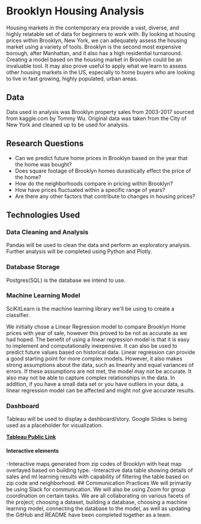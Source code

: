 # Brooklyn Housing Analysis

Housing markets in the contemporary era provide a vast, diverse, and highly relatable set of data for beginners to work with. By looking at housing prices within Brooklyn, New York, we can adequately assess the housing market using a variety of tools. Brooklyn is the second most expensive borough, after Manhattan, and it also has a high residential turnaround. Creating a model based on the housing market in Brooklyn could be an invaluable tool. It may also prove useful to apply what we learn to assess other housing markets in the US, especially to home buyers who are looking to live in fast growing, highly populated, urban areas.

## Data

Data used in analysis was Brooklyn property sales from 2003-2017 sourced from kaggle.com by Tommy Wu. Original data was taken from the City of New York and cleaned up to be used for analysis.

## Research Questions

-   Can we predict future home prices in Brooklyn based on the year that the home was bought?
-   Does square footage of Brooklyn homes durastically effect the price of the home?
-   How do the neighborhoods compare in pricing within Brooklyn?
-   How have prices fluctuated within a specific range of years?
-   Are there any other factors that contribute to changes in housing prices?

## Technologies Used

### Data Cleaning and Analysis

Pandas will be used to clean the data and perform an exploratory analysis. Further analysis will be completed using Python and Plotly.

### Database Storage

Postgres(SQL) is the database we intend to use.

### Machine Learning Model

SciKitLearn is the machine learning library we'll be using to create a classifier.

We initially chose a Linear Regression model to compare Brooklyn Home prices with year of sale, however this proved to be not as accurate as we had hoped. The benefit of using a linear regression model is that it is easy to implement and computationally inexpensive. It can also be used to predict future values based on historical data. Linear regression can provide a good starting point for more complex models. However, it also makes strong assumptions about the data, such as linearity and equal variances of errors. If these assumptions are not met, the model may not be accurate. It also may not be able to capture complex relationships in the data. In addition, if you have a small data set or you have outliers in your data, a linear regression model can be affected and might not give accurate results.

### Dashboard

Tableau will be used to display a dashboard/story. Google Slides is being used as a placeholder for visualization.

[**Tableau Public Link**](https://public.tableau.com/app/profile/chase.weaver6108/viz/BrooklynHomeAnalysis/practicemap?publish=yes)

#### Interactive elements

-Interactive maps generated from zip codes of Brooklyn with heat map overlayed based on building type. -Interactive data table showing details of sales and ml learning results with capability of filtering the table based on zip code and neighborhood. \## Communication Practices We will primarily be using Slack for communication. We will also be using Zoom for group coordination on certain tasks. We are all collaborating on various facets of the project; choosing a dataset, building a database, choosing a machine learning model, connecting the database to the model, as well as updating the GitHub and README have been completed together as a team.
